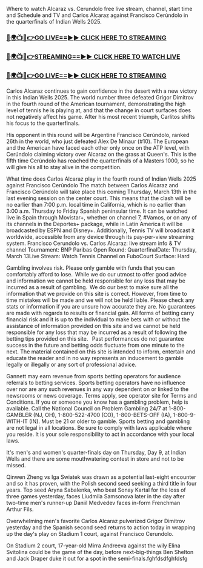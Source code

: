 Where to watch Alcaraz vs. Cerundolo free live stream, channel, start time and Schedule and TV and Carlos Alcaraz against Francisco Cerúndolo in the quarterfinals of Indian Wells 2025.
<h3><a href="https://tvstreamingon365.blogspot.com/2025/03/blog-post_56.html">🔴🌍📺📱👉GO LIVE==►► CLICK HERE TO STREAMING</a></h3>

<h3><a href="https://tvstreamingon365.blogspot.com/2025/03/blog-post_56.html">🔴🌍📺📱👉STREAMING==►► CLICK HERE TO WATCH LIVE</a></h3>

<h3><a href="https://tvstreamingon365.blogspot.com/2025/03/blog-post_56.html">🔴🌍📺📱👉GO LIVE==►► CLICK HERE TO STREAMING</a></h3>

Carlos Alcaraz continues to gain confidence in the desert with a new victory in this Indian Wells 2025. The world number three defeated Grigor Dimitrov in the fourth round of the American tournament, demonstrating the high level of tennis he is playing at, and that the change in court surfaces does not negatively affect his game. After his most recent triumph, Carlitos shifts his focus to the quarterfinals.

His opponent in this round will be Argentine Francisco Cerúndolo, ranked 26th in the world, who just defeated Alex De Minaur (#10). The European and the American have faced each other only once on the ATP level, with Cerúndolo claiming victory over Alcaraz on the grass at Queen's. This is the fifth time Cerúndolo has reached the quarterfinals of a Masters 1000, so he will give his all to stay alive in the competition.

What time does Carlos Alcaraz play in the fourth round of Indian Wells 2025 against Francisco Cerúndolo
The match between Carlos Alcaraz and Francisco Cerúndolo will take place this coming Thursday, March 13th in the last evening session on the center court. This means that the clash will be no earlier than 7:00 p.m. local time in California, which is no earlier than 3:00 a.m. Thursday to Friday Spanish peninsular time. It can be watched live in Spain through Movistar+, whether on channel 7, #Vamos, or on any of its channels in the Deportes+ package, while in Latin America it will be broadcasted by ESPN and Disney+. Additionally, Tennis TV will broadcast it worldwide, accessible from any device through its pay-per-view streaming system.
Francisco Cerundolo vs. Carlos Alcaraz: live stream info & TV channel
Tournament: BNP Paribas Open Round: QuarterfinalDate: Thursday, March 13Live Stream: Watch Tennis Channel on FuboCourt Surface: Hard

Gambling involves risk. Please only gamble with funds that you can comfortably afford to lose.  While we do our utmost to offer good advice and information we cannot be held responsible for any loss that may be incurred as a result of gambling.  We do our best to make sure all the information that we provide on this site is correct. However, from time to time mistakes will be made and we will not be held liable. Please check any stats or information if you are unsure how accurate they are. No guarantees are made with regards to results or financial gain. All forms of betting carry financial risk and it is up to the individual to make bets with or without the assistance of information provided on this site and we cannot be held responsible for any loss that may be incurred as a result of following the betting tips provided on this site.
 
Past performances do not guarantee success in the future and betting odds fluctuate from one minute to the next. The material contained on this site is intended to inform, entertain and educate the reader and in no way represents an inducement to gamble legally or illegally or any sort of professional advice.

Gannett may earn revenue from sports betting operators for audience referrals to betting services. Sports betting operators have no influence over nor are any such revenues in any way dependent on or linked to the newsrooms or news coverage. Terms apply, see operator site for Terms and Conditions. If you or someone you know has a gambling problem, help is available. Call the National Council on Problem Gambling 24/7 at 1-800-GAMBLER (NJ, OH), 1-800-522-4700 (CO), 1-800-BETS-OFF (IA), 1-800-9-WITH-IT (IN). Must be 21 or older to gamble. Sports betting and gambling are not legal in all locations. Be sure to comply with laws applicable where you reside. It is your sole responsibility to act in accordance with your local laws.

It's men's and women's quarter-finals day on Thursday, Day 9, at Indian Wells and there are some mouthwatering contest in store and not to be missed.

Qinwen Zheng vs Iga Swiatek was drawn as a potential last-eight encounter and so it has proven, with the Polish second seed seeking a third title in four years. Top seed Aryna Sabalenka, who beat Sonay Kartal for the loss of three games yesterday, faces Liudmila Samsonova later in the day after two-time men's runner-up Daniil Medvedev faces in-form Frenchman Arthur Fils.

Overwhelming men's favorite Carlos Alcaraz pulverized Grigor Dimitrov yesterday and the Spanish second seed returns to action today in wrapping up the day's play on Stadium 1 court, against Francisco Cerundolo.

On Stadium 2 court, 17-year-old Mirra Andreeva against the wily Elina Svitolina could be the game of the day, before next-big-things Ben Shelton and Jack Draper duke it out for a spot in the semi-finals.fghfdsdfghfdsfg
